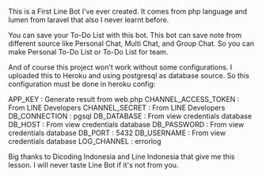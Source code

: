 This is a First Line Bot I've ever created. It comes from php language and lumen from laravel that also I never learnt before.

You can save your To-Do List with this bot. This bot can save note from different source like Personal Chat, Multi Chat, and Group Chat. So you can make Personal To-Do List or To-Do List for team.

And of course this project won't work without some configurations. I uploaded this to Heroku and using postgresql as database source. So this configuration must be done in heroku config:

APP_KEY : Generate result from web.php
CHANNEL_ACCESS_TOKEN : From LINE Developers
CHANNEL_SECRET : From LINE Developers
DB_CONNECTION : pgsql
DB_DATABASE : From view credentials database
DB_HOST : From view credentials database
DB_PASSWORD : From view credentials database
DB_PORT : 5432
DB_USERNAME : From view credentials database
LOG_CHANNEL : errorlog

Big thanks to Dicoding Indonesia and Line Indonesia that give me this lesson. I will never taste Line Bot if it's not from you.
